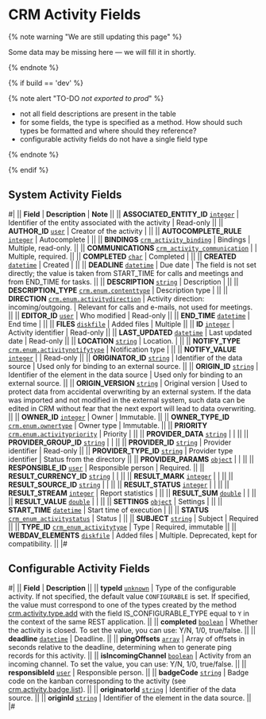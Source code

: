 # CRM Activity Fields

{% note warning "We are still updating this page" %}

Some data may be missing here — we will fill it in shortly.

{% endnote %}

{% if build == 'dev' %}

{% note alert "TO-DO _not exported to prod_" %}

- not all field descriptions are present in the table
- for some fields, the type is specified as a method. How should such types be formatted and where should they reference?
- configurable activity fields do not have a single field type

{% endnote %}

{% endif %}

## System Activity Fields

#|
|| **Field** | **Description** | **Note** ||
|| **ASSOCIATED_ENTITY_ID**
[`integer`](../../../data-types.md) | Identifier of the entity associated with the activity | Read-only ||
|| **AUTHOR_ID**
[`user`](../../../data-types.md)
| Creator of the activity | ||
|| **AUTOCOMPLETE_RULE**
[`integer`](../../../data-types.md) | Autocomplete | ||
|| **BINDINGS**
[`crm_activity_binding`](../../../data-types.md) | Bindings | Multiple, read-only. ||
|| **COMMUNICATIONS**
[`crm_activity_communication`](../../../data-types.md) | | Multiple, required. ||
|| **COMPLETED**
[`char`](../../../data-types.md) | Completed | ||
|| **CREATED**
[`datetime`](../../../data-types.md) | Created | ||
|| **DEADLINE**
[`datetime`](../../../data-types.md) | Due date | The field is not set directly; the value is taken from START_TIME for calls and meetings and from END_TIME for tasks. ||
|| **DESCRIPTION**
[`string`](../../../data-types.md) | Description | ||
|| **DESCRIPTION_TYPE**
[`crm.enum.contenttype`](../../../data-types.md) | Description type | ||
|| **DIRECTION**
[`crm.enum.activitydirection`](../../../data-types.md) | Activity direction: incoming/outgoing. | Relevant for calls and e-mails, not used for meetings. ||
|| **EDITOR_ID**
[`user`](../../../data-types.md) | Who modified | Read-only ||
|| **END_TIME**
[`datetime`](../../../data-types.md) | End time | ||
|| **FILES**
[`diskfile`](../../../data-types.md) | Added files | Multiple ||
|| **ID**
[`integer`](../../../data-types.md) | Activity identifier | Read-only ||
|| **LAST_UPDATED**
[`datetime`](../../../data-types.md) | Last updated date | Read-only ||
|| **LOCATION**
[`string`](../../../data-types.md) | Location. | ||
|| **NOTIFY_TYPE**
[`crm.enum.activitynotifytype`](../../../data-types.md) | Notification type | ||
|| **NOTIFY_VALUE**
[`integer`](../../../data-types.md) | | Read-only ||
|| **ORIGINATOR_ID**
[`string`](../../../data-types.md) | Identifier of the data source | Used only for binding to an external source. ||
|| **ORIGIN_ID**
[`string`](../../../data-types.md) | Identifier of the element in the data source | Used only for binding to an external source. ||
|| **ORIGIN_VERSION**
[`string`](../../../data-types.md) | Original version | Used to protect data from accidental overwriting by an external system. If the data was imported and not modified in the external system, such data can be edited in CRM without fear that the next export will lead to data overwriting. ||
|| **OWNER_ID**
[`integer`](../../../data-types.md) | Owner | Immutable. ||
|| **OWNER_TYPE_ID**
[`crm.enum.ownertype`](../../../data-types.md) | Owner type | Immutable. ||
|| **PRIORITY**
[`crm.enum.activitypriority`](../../../data-types.md) | Priority | ||
|| **PROVIDER_DATA**
[`string`](../../../data-types.md) | | ||
|| **PROVIDER_GROUP_ID**
[`string`](../../../data-types.md) | | ||
|| **PROVIDER_ID**
[`string`](../../../data-types.md) | Provider identifier | Read-only ||
|| **PROVIDER_TYPE_ID**
[`string`](../../../data-types.md) | Provider type identifier | Status from the directory ||
|| **PROVIDER_PARAMS**
[`object`](../../../data-types.md) | | ||
|| **RESPONSIBLE_ID**
[`user`](../../../data-types.md) | Responsible person | Required. ||
|| **RESULT_CURRENCY_ID**
[`string`](../../../data-types.md) | | ||
|| **RESULT_MARK**
[`integer`](../../../data-types.md) | | ||
|| **RESULT_SOURCE_ID**
[`string`](../../../data-types.md) | | ||
|| **RESULT_STATUS**
[`integer`](../../../data-types.md) | | ||
|| **RESULT_STREAM**
[`integer`](../../../data-types.md) | Report statistics | ||
|| **RESULT_SUM**
[`double`](../../../data-types.md) | | ||
|| **RESULT_VALUE**
[`double`](../../../data-types.md) | | ||
|| **SETTINGS**
[`object`](../../../data-types.md) | Settings | ||
|| **START_TIME**
[`datetime`](../../../data-types.md) | Start time of execution | ||
|| **STATUS**
[`crm_enum_activitystatus`](../../../data-types.md) | Status | ||
|| **SUBJECT**
[`string`](../../../data-types.md) | Subject | Required ||
|| **TYPE_ID**
[`crm_enum_activitytype`](../../../data-types.md) | Type | Required, immutable ||
|| **WEBDAV_ELEMENTS**
[`diskfile`](../../../data-types.md) | Added files | Multiple. Deprecated, kept for compatibility. ||
|#

## Configurable Activity Fields

#|
|| **Field** | **Description** ||
|| **typeId**
[`unknown`](../../../data-types.md) | Type of the configurable activity. If not specified, the default value `CONFIGURABLE` is set. If specified, the value must correspond to one of the types created by the method [crm.activity.type.add](./types/crm-activity-type-add.md) with the field IS_CONFIGURABLE_TYPE equal to `Y` in the context of the same REST application. ||
|| **completed**
[`boolean`](../../../data-types.md) | Whether the activity is closed. To set the value, you can use: Y/N, 1/0, true/false. ||
|| **deadline**
[`datetime`](../../../data-types.md) | Deadline. ||
|| **pingOffsets**
[`array`](../../../data-types.md) | Array of offsets in seconds relative to the deadline, determining when to generate ping records for this activity. ||
|| **isIncomingChannel**
[`boolean`](../../../data-types.md) | Activity from an incoming channel. To set the value, you can use: Y/N, 1/0, true/false.  ||
|| **responsibleId**
[`user`](../../../data-types.md) | Responsible person. ||
|| **badgeCode**
[`string`](../../../data-types.md) | Badge code on the kanban corresponding to the activity (see [crm.activity.badge.list](./badges/crm-activity-badge-list.md)). ||
|| **originatorId**
[`string`](../../../data-types.md) | Identifier of the data source. ||
|| **originId**
[`string`](../../../data-types.md) | Identifier of the element in the data source. ||
|#